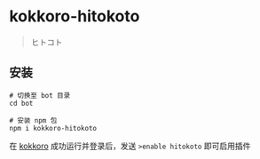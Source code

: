 # kokkoro-hitokoto

> ヒトコト

## 安装

``` shell
# 切换至 bot 目录
cd bot

# 安装 npm 包
npm i kokkoro-hitokoto
```

在 [kokkoro](https://github.com/kokkorojs/kokkoro) 成功运行并登录后，发送 `>enable hitokoto` 即可启用插件
